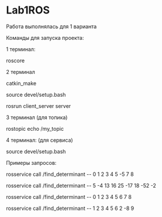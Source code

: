 # Lab1ROS
Работа выполнялась для 1 варианта

Команды для запуска проекта:

1 терминал:

roscore

2 терминал

catkin_make

source devel/setup.bash

rosrun client_server server

3 терминал (для топика)

rostopic echo /my_topic

4 терминал: (для сервиса)

source devel/setup.bash

Примеры запросов:

rosservice call /find_determinant -- 0 1 2 3 4 5 -5 7 8

rosservice call /find_determinant -- 5 -4 13 16 25 -17 18 -52 -2

rosservice call /find_determinant -- 0 1 2 3 4 5 6 7 8

rosservice call /find_determinant -- 1 2 3 4 5 6 2 -8 9
